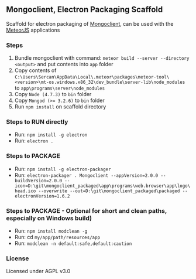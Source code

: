 ## Mongoclient, Electron Packaging Scaffold
Scaffold for electron packaging of [Mongoclient](https://github.com/mongoclient/mongoclient), can be used with the [MeteorJS](https://github.com/meteor/meteor) applications

### Steps
1. Bundle mongoclient with command: `meteor build --server --directory <output>` and put contents into `app` folder
2. Copy contents of `C:\Users\Sercan\AppData\Local\.meteor\packages\meteor-tool\<version>\mt-os.windows.x86_32\dev_bundle\server-lib\node_modules` to `app\programs\server\node_modules`
3. Copy `Node (4.7.3)` to `bin` folder
4. Copy `Mongod (>= 3.2.6)` to `bin` folder
5. Run `npm install` on scaffold directory

### Steps to RUN directly
- Run: `npm install -g electron`
- Run: `electron .`

### Steps to PACKAGE
- Run: `npm install -g electron-packager`
- Run: `electron-packager . Mongoclient --appVersion=2.0.0 --buildVersion=2.0.0 --icon=D:\git\mongoclient_packaged\app\programs\web.browser\app\logo\head.ico --overwrite --out=D:\git\mongoclient_packaged\packaged --electronVersion=1.6.2`

### Steps to PACKAGE - Optional for short and clean paths, especially on Windows build)
- Run: `npm install modclean -g`
- Run: cd `my/app/path/resources/app` 
- Run: `modclean -n default:safe,default:caution`

### License
Licensed under AGPL v3.0
